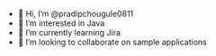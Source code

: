 - 👋 Hi, I’m @pradipchougule0811
- 👀 I’m interested in Java
- 🌱 I’m currently learning Jira
- 💞️ I’m looking to collaborate on sample applications
